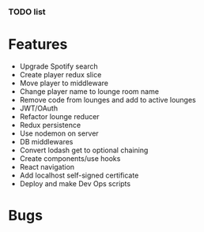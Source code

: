 ### TODO list

# Features
- Upgrade Spotify search
- Create player redux slice
- Move player to middleware
- Change player name to lounge room name
- Remove code from lounges and add to active lounges
- JWT/OAuth
- Refactor lounge reducer
- Redux persistence
- Use nodemon on server
- DB middlewares
- Convert lodash get to optional chaining
- Create components/use hooks
- React navigation
- Add localhost self-signed certificate
- Deploy and make Dev Ops scripts

# Bugs
